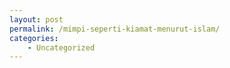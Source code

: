 ```yaml
---
layout: post
permalink: /mimpi-seperti-kiamat-menurut-islam/
categories:
    - Uncategorized
---
```


